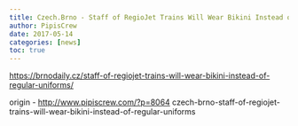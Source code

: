 ```yaml
---
title: Czech.Brno - Staff of RegioJet Trains Will Wear Bikini Instead of Regular Uniforms
author: PipisCrew
date: 2017-05-14
categories: [news]
toc: true
---
```


https://brnodaily.cz/staff-of-regiojet-trains-will-wear-bikini-instead-of-regular-uniforms/

origin - http://www.pipiscrew.com/?p=8064 czech-brno-staff-of-regiojet-trains-will-wear-bikini-instead-of-regular-uniforms